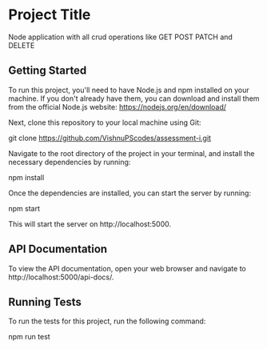 # Project Title

Node application with all crud operations like GET POST PATCH and DELETE

## Getting Started

To run this project, you'll need to have Node.js and npm installed on your machine. If you don't already have them, you can download and install them from the official Node.js website: https://nodejs.org/en/download/

Next, clone this repository to your local machine using Git:

git clone https://github.com/VishnuPScodes/assessment-i.git


Navigate to the root directory of the project in your terminal, and install the necessary dependencies by running:

npm install


Once the dependencies are installed, you can start the server by running:

npm start


This will start the server on http://localhost:5000.

## API Documentation

To view the API documentation, open your web browser and navigate to http://localhost:5000/api-docs/.

## Running Tests

To run the tests for this project, run the following command:

npm run test

